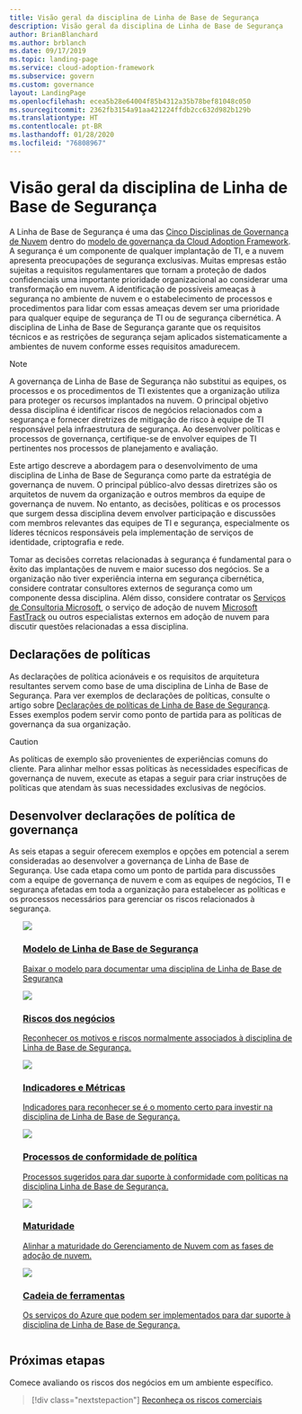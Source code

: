 ```yaml
---
title: Visão geral da disciplina de Linha de Base de Segurança
description: Visão geral da disciplina de Linha de Base de Segurança
author: BrianBlanchard
ms.author: brblanch
ms.date: 09/17/2019
ms.topic: landing-page
ms.service: cloud-adoption-framework
ms.subservice: govern
ms.custom: governance
layout: LandingPage
ms.openlocfilehash: ecea5b28e64004f85b4312a35b78bef81048c050
ms.sourcegitcommit: 2362fb3154a91aa421224ffdb2cc632d982b129b
ms.translationtype: HT
ms.contentlocale: pt-BR
ms.lasthandoff: 01/28/2020
ms.locfileid: "76808967"
---
```

# <a name="security-baseline-discipline-overview"></a>Visão geral da disciplina de Linha de Base de Segurança

A Linha de Base de Segurança é uma das [Cinco Disciplinas de Governança de Nuvem](../governance-disciplines.md) dentro do [modelo de governança da Cloud Adoption Framework](../index.md). A segurança é um componente de qualquer implantação de TI, e a nuvem apresenta preocupações de segurança exclusivas. Muitas empresas estão sujeitas a requisitos regulamentares que tornam a proteção de dados confidenciais uma importante prioridade organizacional ao considerar uma transformação em nuvem. A identificação de possíveis ameaças à segurança no ambiente de nuvem e o estabelecimento de processos e procedimentos para lidar com essas ameaças devem ser uma prioridade para qualquer equipe de segurança de TI ou de segurança cibernética. A disciplina de Linha de Base de Segurança garante que os requisitos técnicos e as restrições de segurança sejam aplicados sistematicamente a ambientes de nuvem conforme esses requisitos amadurecem.

> [!NOTE]
> A governança de Linha de Base de Segurança não substitui as equipes, os processos e os procedimentos de TI existentes que a organização utiliza para proteger os recursos implantados na nuvem. O principal objetivo dessa disciplina é identificar riscos de negócios relacionados com a segurança e fornecer diretrizes de mitigação de risco à equipe de TI responsável pela infraestrutura de segurança. Ao desenvolver políticas e processos de governança, certifique-se de envolver equipes de TI pertinentes nos processos de planejamento e avaliação.

Este artigo descreve a abordagem para o desenvolvimento de uma disciplina de Linha de Base de Segurança como parte da estratégia de governança de nuvem. O principal público-alvo dessas diretrizes são os arquitetos de nuvem da organização e outros membros da equipe de governança de nuvem. No entanto, as decisões, políticas e os processos que surgem dessa disciplina devem envolver participação e discussões com membros relevantes das equipes de TI e segurança, especialmente os líderes técnicos responsáveis pela implementação de serviços de identidade, criptografia e rede.

Tomar as decisões corretas relacionadas à segurança é fundamental para o êxito das implantações de nuvem e maior sucesso dos negócios. Se a organização não tiver experiência interna em segurança cibernética, considere contratar consultores externos de segurança como um componente dessa disciplina. Além disso, considere contratar os [Serviços de Consultoria Microsoft](https://www.microsoft.com/enterprise/services), o serviço de adoção de nuvem [Microsoft FastTrack](https://azure.microsoft.com/programs/azure-fasttrack) ou outros especialistas externos em adoção de nuvem para discutir questões relacionadas a essa disciplina.

## <a name="policy-statements"></a>Declarações de políticas

As declarações de política acionáveis e os requisitos de arquitetura resultantes servem como base de uma disciplina de Linha de Base de Segurança. Para ver exemplos de declarações de políticas, consulte o artigo sobre [Declarações de políticas de Linha de Base de Segurança](./policy-statements.md). Esses exemplos podem servir como ponto de partida para as políticas de governança da sua organização.

> [!CAUTION]
> As políticas de exemplo são provenientes de experiências comuns do cliente. Para alinhar melhor essas políticas às necessidades específicas de governança de nuvem, execute as etapas a seguir para criar instruções de políticas que atendam às suas necessidades exclusivas de negócios.

## <a name="develop-governance-policy-statements"></a>Desenvolver declarações de política de governança

As seis etapas a seguir oferecem exemplos e opções em potencial a serem consideradas ao desenvolver a governança de Linha de Base de Segurança. Use cada etapa como um ponto de partida para discussões com a equipe de governança de nuvem e com as equipes de negócios, TI e segurança afetadas em toda a organização para estabelecer as políticas e os processos necessários para gerenciar os riscos relacionados à segurança.

<!-- markdownlint-disable MD033 -->

<ul class="panelContent cardsE">
<li style="display: flex; flex-direction: column;">
    <a href="./template.md">
        <div class="cardSize">
            <div class="cardPadding" >
                <div class="card" >
                    <div class="cardImageOuter">
                        <div class="cardImage">
                            <img src="../../_images/govern/process-template.png" class="x-hidden-focus"/>
                        </div>
                    </div>
                    <div class="cardText" style="padding-left:0px;">
                        <h3>Modelo de Linha de Base de Segurança</h3>
                        <p class="x-hidden-focus">Baixar o modelo para documentar uma disciplina de Linha de Base de Segurança</p>
                    </div>
                </div>
            </div>
        </div>
    </a>
</li><li style="display: flex; flex-direction: column;">
    <a href="./business-risks.md">
        <div class="cardSize">
            <div class="cardPadding" >
                <div class="card" >
                    <div class="cardImageOuter">
                        <div class="cardImage">
                            <img src="../../_images/govern/process-risks.png" class="x-hidden-focus"/>
                        </div>
                    </div>
                    <div class="cardText" style="padding-left:0px;">
                        <h3>Riscos dos negócios</h3>
                        <p class="x-hidden-focus">Reconhecer os motivos e riscos normalmente associados à disciplina de Linha de Base de Segurança.</p>
                    </div>
                </div>
            </div>
        </div>
    </a>
</li>
<li style="display: flex; flex-direction: column;">
    <a href="./metrics-tolerance.md">
        <div class="cardSize">
            <div class="cardPadding" >
                <div class="card" >
                    <div class="cardImageOuter">
                        <div class="cardImage">
                            <img src="../../_images/govern/process-metrics.png" class="x-hidden-focus"/>
                        </div>
                    </div>
                    <div class="cardText" style="padding-left:0px;">
                        <h3>Indicadores e Métricas</h3>
                        <p class="x-hidden-focus">Indicadores para reconhecer se é o momento certo para investir na disciplina de Linha de Base de Segurança.</p>
                    </div>
                </div>
            </div>
        </div>
    </a>
</li>
<li style="display: flex; flex-direction: column;">
    <a href="./compliance-processes.md">
        <div class="cardSize">
            <div class="cardPadding" >
                <div class="card" >
                    <div class="cardImageOuter">
                        <div class="cardImage">
                            <img src="../../_images/govern/process-enforce.png" class="x-hidden-focus"/>
                        </div>
                    </div>
                    <div class="cardText" style="padding-left:0px;">
                        <h3>Processos de conformidade de política</h3>
                        <p class="x-hidden-focus">Processos sugeridos para dar suporte à conformidade com políticas na disciplina Linha de Base de Segurança.</p>
                    </div>
                </div>
            </div>
        </div>
    </a>
</li>
<li style="display: flex; flex-direction: column;">
    <a href="./discipline-improvement.md">
        <div class="cardSize">
            <div class="cardPadding" >
                <div class="card" >
                    <div class="cardImageOuter">
                        <div class="cardImage">
                            <img src="../../_images/govern/process-maturity.png" class="x-hidden-focus"/>
                        </div>
                    </div>
                    <div class="cardText" style="padding-left:0px;">
                        <h3>Maturidade</h3>
                        <p class="x-hidden-focus">Alinhar a maturidade do Gerenciamento de Nuvem com as fases de adoção de nuvem.</p>
                    </div>
                </div>
            </div>
        </div>
    </a>
</li>
<li style="display: flex; flex-direction: column;">
    <a href="./toolchain.md">
        <div class="cardSize">
            <div class="cardPadding" >
                <div class="card" >
                    <div class="cardImageOuter">
                        <div class="cardImage">
                            <img src="../../_images/govern/process-toolchain.png" class="x-hidden-focus"/>
                        </div>
                    </div>
                    <div class="cardText" style="padding-left:0px;">
                        <h3>Cadeia de ferramentas</h3>
                        <p class="x-hidden-focus">Os serviços do Azure que podem ser implementados para dar suporte à disciplina de Linha de Base de Segurança.</p>
                    </div>
                </div>
            </div>
        </div>
    </a>
</li>
</ul>

<!-- markdownlint-enable MD033 -->

## <a name="next-steps"></a>Próximas etapas

Comece avaliando os riscos dos negócios em um ambiente específico.

> [!div class="nextstepaction"]
> [Reconheça os riscos comerciais](./business-risks.md)
